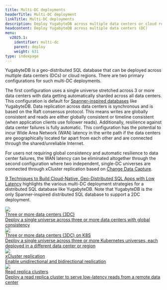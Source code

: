 ```yaml
---
title: Multi-DC deployments
headerTitle: Multi-DC deployment
linkTitle: Multi-DC deployments
description: Deploy YugabyteDB across multiple data centers or cloud regions
headcontent: Deploy YugabyteDB across multiple data centers (DC)
menu:
  v2025.1:
    identifier: multi-dc
    parent: deploy
    weight: 631
type: indexpage
---
```

YugabyteDB is a geo-distributed SQL database that can be deployed across multiple data centers (DCs) or cloud regions. There are two primary configurations for such multi-DC deployments.

The first configuration uses a single universe stretched across 3 or more data centers with data getting automatically sharded across all data centers. This configuration is default for [Spanner-inspired databases](../../architecture/docdb/) like YugabyteDB. Data replication across data centers is synchronous and is based on the Raft consensus protocol. This means writes are globally consistent and reads are either globally consistent or timeline consistent (when application clients use follower reads). Additionally, resilience against data center failures is fully automatic. This configuration has the potential to incur Wide Area Network (WAN) latency in the write path if the data centers are geographically located far apart from each other and are connected through the shared/unreliable Internet.

For users not requiring global consistency and automatic resilience to data center failures, the WAN latency can be eliminated altogether through the second configuration where two independent, single-DC universes are connected through xCluster replication based on [Change Data Capture](../../architecture/docdb-replication/change-data-capture/).

[9 Techniques to Build Cloud-Native, Geo-Distributed SQL Apps with Low Latency](https://www.yugabyte.com/blog/9-techniques-to-build-cloud-native-geo-distributed-sql-apps-with-low-latency/) highlights the various multi-DC deployment strategies for a distributed SQL database like YugabyteDB. Note that YugabyteDB is the only Spanner-inspired distributed SQL database to support a 2DC deployment.

<div class="row">
  <div class="col-12 col-md-6 col-lg-12 col-xl-6">
    <a class="section-link icon-offset" href="3dc-deployment/">
      <div class="head">
        <img class="icon" src="/images/section_icons/explore/planet_scale.png"  aria-hidden="true" />
        <div class="title">Three or more data centers (3DC)</div>
      </div>
      <div class="body">
        Deploy a single universe across three or more data centers with global consistency
      </div>
    </a>
  </div>

  <div class="col-12 col-md-6 col-lg-12 col-xl-6">
    <a class="section-link icon-offset" href="../kubernetes/multi-cluster/">
      <div class="head">
        <img class="icon" src="/images/section_icons/explore/planet_scale.png"  aria-hidden="true" />
        <div class="title">Three or more data centers (3DC) on K8S</div>
      </div>
      <div class="body">
        Deploy a single universe across three or more Kubernetes universes, each deployed in a different data center or region
      </div>
    </a>
  </div>

  <div class="col-12 col-md-6 col-lg-12 col-xl-6">
    <a class="section-link icon-offset" href="async-replication/">
      <div class="head">
        <img class="icon" src="/images/section_icons/explore/planet_scale.png"  aria-hidden="true" />
        <div class="title">xCluster replication </div>
      </div>
      <div class="body">
        Enable unidirectional and bidirectional replication
      </div>
    </a>
  </div>

  <div class="col-12 col-md-6 col-lg-12 col-xl-6">
    <a class="section-link icon-offset" href="read-replica-clusters/">
      <div class="head">
        <img class="icon" src="/images/section_icons/explore/planet_scale.png" aria-hidden="true" />
        <div class="title">Read replica clusters</div>
      </div>
      <div class="body">
        Deploy a read replica cluster to serve low-latency reads from a remote data center
      </div>
    </a>
  </div>
</div>

